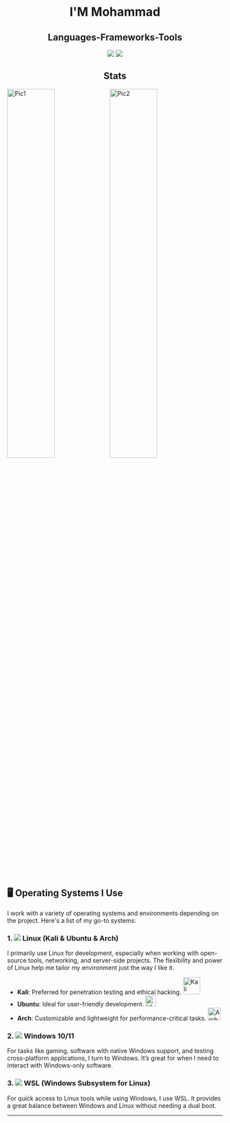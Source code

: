 <h1 align="center"> I'M Mohammad </h1>
<h2 align="center"> Languages-Frameworks-Tools </h2>
<div align="center">
    <img src="https://skillicons.dev/icons?i=react,bootstrap,mui,vscode,github,figma,tailwind,git"/>
    <img src="https://skillicons.dev/icons?i=nodejs,python,javascript,typescript,firebase,mongodb,c,java,nextjs,mysql,flask"/>
</div>



<h2 align="center"> Stats </h2>
<!--
<img alt="Pic1" align="left" width="47%" src="https://github-readme-stats.vercel.app/api?username=PyScriptPlus&show_icons=true&theme=panda"/>
Ye Them dg as
-->
<!--
<img src="https://img.shields.io/badge/C++-00599C?style=for-the-badge&logo=cplusplus&logoColor=white"/>
<img alt="Pic1" align="left" width=47% src="https://github-readme-stats-salesp07.vercel.app/api?username=PyScriptPlus&count_private=true&show_icons=true&theme=panda&rank_icon=github&border_radius=10"/>
-->
<img alt="Pic1" align="left" width=47% src="https://github-readme-stats-salesp07.vercel.app/api?username=PyScriptPlus&count_private=true&show_icons=true&theme=panda&rank_icon=github&border_radius=10"/>
<img alt="Pic2" align="left" width="47%" src="https://github-readme-stats.vercel.app/api/top-langs/?username=PyScriptPlus&layout=compact&theme=panda"/>

<br clear="left"/>

<h2 align="left"> 🖥️ Operating Systems I Use </h2>

I work with a variety of operating systems and environments depending on the project. Here's a list of my go-to systems:
### 1. <img src="https://img.shields.io/badge/Linux-FCC624?style=for-the-badge&logo=linux&logoColor=black"/> Linux (Kali & Ubuntu & Arch)
I primarily use Linux for development, especially when working with open-source tools, networking, and server-side projects. The flexibility and power of Linux help me tailor my environment just the way I like it.
- **Kali**: Preferred for penetration testing and ethical hacking. <img src="https://www.kali.org/images/kali-dragon-icon.svg" alt="Kali Linux" width="40" height="40"/>
- **Ubuntu**: Ideal for user-friendly development. <img src="https://assets.ubuntu.com/v1/29985a98-ubuntu-logo32.png" alt="Ubuntu" width="25" height="25"/>
- **Arch**: Customizable and lightweight for performance-critical tasks. <img src="https://cdn.jsdelivr.net/gh/devicons/devicon/icons/archlinux/archlinux-original.svg" alt="Arch Linux" width="30" height="30"/>

### 2. <img src="https://img.shields.io/badge/Windows-0078D6?style=for-the-badge&logo=windows&logoColor=white"/> Windows 10/11
For tasks like gaming, software with native Windows support, and testing cross-platform applications, I turn to Windows. It’s great for when I need to interact with Windows-only software.

### 3. <img src="https://img.shields.io/badge/WSL-4D4D4D?style=for-the-badge&logo=linux&logoColor=white"/> WSL (Windows Subsystem for Linux)
For quick access to Linux tools while using Windows, I use WSL. It provides a great balance between Windows and Linux without needing a dual boot.

---

<!--
*I like to keep a flexible workflow, choosing the best system for the task at hand.*



<img src="https://raw.githubusercontent.com/devicons/devicon/master/icons/linux/linux-original.svg" alt="Linux" width="40" height="40"/>

<img src="https://upload.wikimedia.org/wikipedia/commons/a/a5/Archlinux-icon-crystal-64.svg" alt="Arch Linux" width="40" height="40"/>

<img src="https://assets.ubuntu.com/v1/29985a98-ubuntu-logo32.png" alt="Ubuntu" width="40" height="40"/>


<img src="https://www.kali.org/images/kali-dragon-icon.svg" alt="Kali Linux" width="40" height="40"/>
<img src="https://img.shields.io/badge/Linux-FCC624?style=for-the-badge&logo=linux&logoColor=black"/>
<img src="https://img.shields.io/badge/WSL-4D4D4D?style=for-the-badge&logo=linux&logoColor=white"/>
<img src="https://img.shields.io/badge/Windows-0078D6?style=for-the-badge&logo=windows&logoColor=white"/>
<img src="https://cdn.jsdelivr.net/gh/devicons/devicon/icons/archlinux/archlinux-original.svg" alt="Arch Linux" width="40" height="40"/>


<img src="https://raw.githubusercontent.com/devicons/devicon/master/icons/nodejs/nodejs-original-wordmark.svg" alt="Node.js" width="40" height="40"/>
-->
